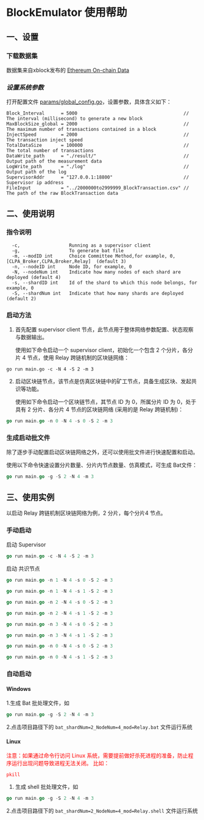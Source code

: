 # BlockEmulator 使用帮助

## 一、设置

### 下载数据集

数据集来自xblock发布的 [Ethereum On-chain Data](https://xblock.pro/#/dataset/14)

### *设置系统参数*

打开配置文件 [params/global_config.go](https://github.com/Jianru-Lin/block-emulator-v1/blob/79325c6ddd009c450a00ffbc0e06073a74f3c428/params/global_config.go)，设置参数，具体含义如下：

```Plain
Block_Interval      = 5000                                       // The interval (millisecond) to generate a new block
MaxBlockSize_global = 2000                                       // The maximum number of transactions contained in a block 
InjectSpeed         = 2000                                       // The transaction inject speed
TotalDataSize       = 100000                                     // The total number of transactions
DataWrite_path      = "./result/"                                // Output path of the measurement data
LogWrite_path       = "./log"                                    // Output path of the log
SupervisorAddr      = "127.0.0.1:18800"                          // Supervisor ip address
FileInput           = "../2000000to2999999_BlockTransaction.csv" // The path of the raw BlockTransaction data
```



## 二、使用说明

### 指令说明

```Plain
  -c,                  Running as a supervisor client 
  -g,                  To generate bat file
  -m, --modID int      Choice Committee Method,for example, 0, [CLPA_Broker,CLPA,Broker,Relay]  (default 3)
  -n, --nodeID int     Node ID, for example, 0
  -N, --nodeNum int    Indicate how many nodes of each shard are deployed (default 4)
  -s, --shardID int    Id of the shard to which this node belongs, for example, 0
  -S, --shardNum int   Indicate that how many shards are deployed (default 2)
```

### 启动方法

1. 首先配置 supervisor client 节点，此节点用于整体网络参数配置、状态观察与数据输出。

   使用如下命令启动一个 supervisor client，初始化一个包含 2 个分片，各分片 4 节点，使用 Relay 跨链机制的区块链网络：

```Plain
go run main.go -c -N 4 -S 2 -m 3 
```

2. 启动区块链节点，该节点是仿真区块链中的矿工节点，具备生成区块、发起共识等功能。

   使用如下命令启动一个区块链节点，其节点 ID 为 0，所属分片 ID 为 0，处于具有 2 分片、各分片 4 节点的区块链网络  (采用的是 Relay 跨链机制)：

```Go
go run main.go -n 0 -N 4 -s 0 -S 2 -m 3 
```

### 生成启动批文件

除了逐步手动配置启动区块链网络之外，还可以使用批文件进行快速配置和启动。

使用以下命令快速设置分片数量、分片内节点数量、仿真模式，可生成 Bat文件：

```Go
go run main.go -g -S 2 -N 4 -m 3
```





## 三、使用实例

以启动 Relay 跨链机制区块链网络为例，2 分片，每个分片4 节点。

### 手动启动

启动 Supervisor

```Go
go run main.go -c -N 4 -S 2 -m 3 
```

启动 共识节点

```Go
go run main.go -n 1 -N 4 -s 0 -S 2 -m 3 

go run main.go -n 1 -N 4 -s 1 -S 2 -m 3 

go run main.go -n 2 -N 4 -s 0 -S 2 -m 3 

go run main.go -n 2 -N 4 -s 1 -S 2 -m 3 

go run main.go -n 3 -N 4 -s 0 -S 2 -m 3 

go run main.go -n 3 -N 4 -s 1 -S 2 -m 3 

go run main.go -n 0 -N 4 -s 0 -S 2 -m 3 

go run main.go -n 0 -N 4 -s 1 -S 2 -m 3 
```

### 自动启动

#### Windows 
1.生成 Bat 批处理文件，如

```Go
go run main.go -g -S 2 -N 4 -m 3
```

2.点击项目路径下的 `bat_shardNum=2_NodeNum=4_mod=Relay.bat` 文件运行系统

#### Linux
<font color='red'>注意：如果通过命令行访问 Linux 系统，需要提前做好杀死进程的准备，防止程序运行出现问题导致进程无法关闭。
比如：
```
pkill
```
</font>

1. 生成 shell 批处理文件，如

```Go
go run main.go -g -S 2 -N 4 -m 3
```

2.点击项目路径下的 `bat_shardNum=2_NodeNum=4_mod=Relay.shell` 文件运行系统